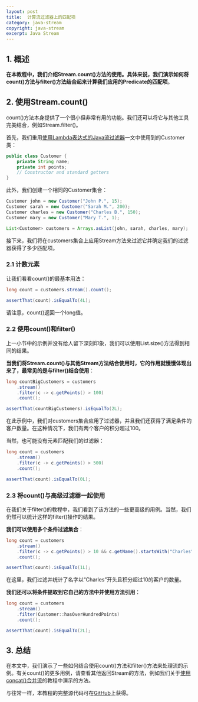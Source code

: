 ```yaml
---
layout: post
title:  计算流过滤器上的匹配项
category: java-stream
copyright: java-stream
excerpt: Java Stream
---
```


## 1. 概述

**在本教程中，我们介绍Stream.count()方法的使用。具体来说，我们演示如何将count()方法与filter()方法结合起来计算我们应用的Predicate的匹配项**。

## 2. 使用Stream.count()

count()方法本身提供了一个很小但非常有用的功能。我们还可以将它与其他工具完美结合，例如Stream.filter()。

首先，我们重用[使用Lambda表达式的Java流过滤器](使用Lambda表达式的Java流过滤器.md)一文中使用到的Customer类：

```java
public class Customer {
	private String name;
	private int points;
	// Constructor and standard getters
}
```

此外，我们创建一个相同的Customer集合：

```java
Customer john = new Customer("John P.", 15);
Customer sarah = new Customer("Sarah M.", 200);
Customer charles = new Customer("Charles B.", 150);
Customer mary = new Customer("Mary T.", 1);

List<Customer> customers = Arrays.asList(john, sarah, charles, mary);
```

接下来，我们将在customers集合上应用Stream方法来过滤它并确定我们的过滤器获得了多少匹配项。

### 2.1 计数元素

让我们看看count()的最基本用法：

```java
long count = customers.stream().count();

assertThat(count).isEqualTo(4L);
```

请注意，count()返回一个long值。

### 2.2 使用count()和filter()

上一小节中的示例并没有给人留下深刻印象，我们可以使用List.size()方法得到相同的结果。

**当我们将Stream.count()与其他Stream方法结合使用时，它的作用就慢慢体现出来了，最常见的是与filter()结合使用**：

```java
long countBigCustomers = customers
    .stream()
    .filter(c -> c.getPoints() > 100)
    .count();

assertThat(countBigCustomers).isEqualTo(2L);
```

在此示例中，我们对customers集合应用了过滤器，并且我们还获得了满足条件的客户数量。在这种情况下，我们有两个客户的积分超过100。

当然，也可能没有元素匹配我们的过滤器：

```java
long count = customers
    .stream()
    .filter(c -> c.getPoints() > 500)
    .count();

assertThat(count).isEqualTo(0L);
```

### 2.3 将count()与高级过滤器一起使用

在我们关于filter()的教程中，我们看到了该方法的一些更高级的用例。当然，我们仍然可以统计这样的filter()操作的结果。

**我们可以使用多个条件过滤集合**：

```java
long count = customers
    .stream()
    .filter(c -> c.getPoints() > 10 && c.getName().startsWith("Charles"))
    .count();

assertThat(count).isEqualTo(1L);
```

在这里，我们过滤并统计了名字以“Charles”开头且积分超过10的客户的数量。

**我们还可以将条件提取到它自己的方法中并使用方法引用**：

```java
long count = customers
    .stream()
    .filter(Customer::hasOverHundredPoints)
    .count();

assertThat(count).isEqualTo(2L);
```

## 3. 总结

在本文中，我们演示了一些如何结合使用count()方法和filter()方法来处理流的示例。有关count()的更多用例，请查看其他返回Stream的方法，例如我们关于[使用concat()合并流]()的教程中演示的方法。

与往常一样，本教程的完整源代码可在[GitHub](https://github.com/tuyucheng7/taketoday-tutorial4j/tree/master/java-core-modules/java-streams-1)上获得。
